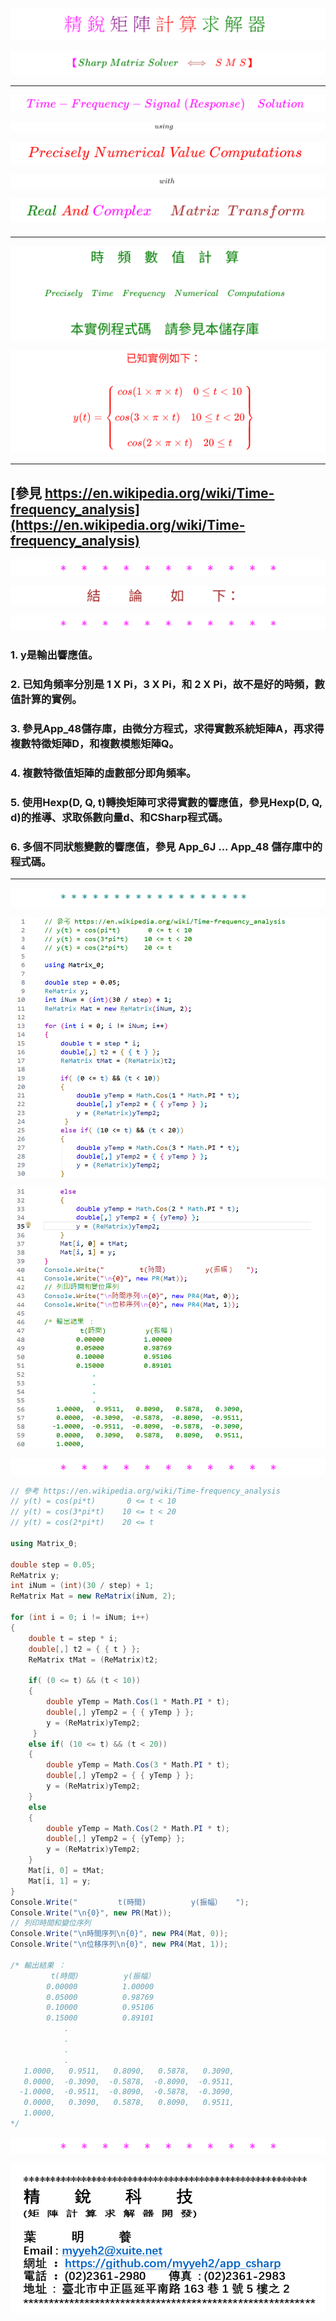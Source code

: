 <!--     範例 App_50        -->

<!-- 
# \[{  \color{Fuchsia}精\;銳\; \color{Purple}矩\;陣\;  \color{Red}計\;算\; \color{Green} 求\;解\;器  }\] 
-->  
![](Images/11-10-01.png) 

<!--         
#### \[{  \color{Fuchsia} 【 \color{Green}  Sharp \; Matrix \; Solver \;  \color{Brown} \iff  \;  \color{Red} S\;M\;S】 }\]  
-->  
![](Images/11-10-02.png)  

---

<!--   
## \[{ \color{Fuchsia} Time-Frequency-Signal \;(Response) \quad Solution  }\] 
-->
![](Images/11-30-01.png)  

<!--     ##### \[ using \]   -->
![](Images/11-30-07.png)  

<!--   
## \[  \color{Red} Precisely \; Numerical \; Value \; Computations  \]  
-->  
![](Images/11-30-02.png)  

<!--     ##### \[ with \]   -->  
![](Images/11-30-08.png)  

<!--   
## \[{ \color{Green} Real \; \color{Red} And \; \color{magenta} Complex \quad \; \color{Brown} Matrix \;\; Transform  }\] 
-->
![](Images/11-30-03.png)  

<!--         ##### \[ Part \; 1 \]    -->  
<!--    ![](Images/11-30-09.png)     -->  
<!--   ##### $$Part \quad 2$$   -->  

####  

---
<!--  
# \[ \color{Green} 時\quad頻\quad數\quad值\quad計\quad算 \]  
### \[ \color{Green} Precisely \quad Time \quad Frequency \quad Numerical \quad Computations \]  
-->
![](Images/25-05-01-03.png)

<!--      
#########################################################

#  $ 微分方程式 : $

### $$ M(t) \times \ddot{y}_h(t) + C(t) \times \dot{y}_h(t) + K(t) \times y_h(t) = d_h $$  

## $$ 由齊次微分方程式，得到\quad \ddot{y}_h(t)、\dot{y}_h(t)、y_h(t) $$  

### $$ M(t) \times \ddot{y}_p(t) + C(t) \times \dot{y}_p(t) + K(t) \times y_p(t) = f(t) $$  

## $$ 由非齊次微分方程式，得到\quad \ddot{y}_p(t)、\dot{y}_p(t)、y_p(t) $$   

## $通解 ：$ 

##  $$\begin{bmatrix}\dot{y}(t)\\y(t)\end{bmatrix} =\begin{bmatrix}\dot{y}_h(t)\\y_h(t)\end{bmatrix} + \begin{bmatrix}\dot{y}_p(t)\\y_p(t)\end{bmatrix}$$

---  

>  ***空間多自由度、且多階的時間函數、齊次微分方程式：M(t) * yh''(t) + C(t) * yh'(t) + K(t) * yh(t) = dh，使用友矩陣(Companion Matrix)的方法，求得系統或狀態矩陣 A(t)，再求得 A(t) * Q(t) = Q(t) * D(t)，其中Q（t）是特徵向量矩陣，D（t）是特徵值矩陣，稱此法為實數與複數矩陣轉換（ Real And Complex Matrix Transform ），本求解法可對應於 Laplace、 Fourier、 Z Transform 或是捲積積分法等等。隨時間變化的角頻率（$\omega$）是系統矩陣 A（t）之複數特徵值的虛數值，隨時間變化的模態，是系統矩陣 A（t）的特徵向量。D（t）和Q（t）為系統的潛在特性，並在系統受到外力時，才會顯現出來。若要求得系統的訊號響應值[Signal Response]，應由實際量測的初始值或是邊界值，求得複數係數向量$d_h$，再依據如下推導的公式求得。有關初始值和邊界值分別參見App_6J和App_6M儲存庫，而相關的推導公式如右，$\begin{bmatrix}y_h'(t)\\y_h(t)\end{bmatrix} = H_{exp}(D,Q,t) \times d_h$，其中$D$為複數特徵值矩陣，$Q$為複數特徵向量矩陣（模態），$Q_i$為$Q$之逆矩陣，$Hexp(D, Q, t)$和$d_h$分別爲複數矩陣和複數向量。***   

#  $$實 \quad 例 \quad 計 \quad 算 \quad : $$

### $$詳細的【CSharp】程式碼和輸出圖表，請參考本儲存庫中的檔案$$ 

##

$ \color{red} M(t) = \begin{bmatrix} 19 & -1.5 & -2+13.3\times sin(0.85 \times t) \\ -1 & 15 & 0 \\ -10-2.7 \times cos(1.3 \times t) & -3 & 27 \end{bmatrix}$  
 
###

$ \color{red} K(t) = \begin{bmatrix} 60 & -8 & -2-332 \times sin(1.37 \times t) \\ -16 & 180 & -120 \\ -20 & -100+579 \times cos(0.24 \times t) & 300 \end{bmatrix}$

###

$ \color{red} C(t) = \begin{bmatrix} 35 & -1-13.2 \times sin(0.35 \times t) & -0.5 \\ -1.5 & 40 & -1.5 \\-1.2+22.5 \times cos(1.95 \times t) & -1.5 & 75 \end{bmatrix} $

#    

### $A(t) = \begin{bmatrix} -M_i(t) \times C(t) & -M_i(t) \times K(t) \\ I & O \end{bmatrix}$

###  $A(t) \times Q(t) = Q(t) \times D(t) \quad  => \quad A(t) = Q(t) \times D(t) \times Q_i(t)$  

### $ \begin{bmatrix} \ddot{y}_h(t) \\ \dot{y}_h(t) \end{bmatrix} = A(t) \times \begin{bmatrix} \dot{y}_h(t) \\ y_h(t) \end{bmatrix} $

### $ \begin{bmatrix} \dot{y}_h(t) \\ y_h(t) \end{bmatrix} = H_{exp}(D, Q, t)  \times d $

### $ \begin{bmatrix} \dot{y}(t) \\ y(t) \end{bmatrix} = \begin{bmatrix} \dot{y}_h(t) \\ y_h(t) \end{bmatrix} + \begin{bmatrix} \dot{y}_p(t) \\ y_p(t) \end{bmatrix} $

##  

--- 

# 本人初淺的見解如下 ： 

### **時頻數值計算，因爲每一段時間（可能是一秒或是千分之一秒或是百萬之一秒），系統都在變動，也就是相對的頻率都在變動。** 

### **實際時頻數值計算，必須使用程式碼，才有可能計算出來，使用手算幾乎不可能。**  

### **分析（Analysis）包含轉換（Transform）是方法的闡釋，但最後的目標應是實際精確的數值計算結果。**

###  **動態系統的數值計算，輸入的數據應是實數，輸出的結果也應該是實數，要得到【精確的數值】，中間的運算過程，可能必須使用複數矩陣的計算，此部分也是使人產生困惑的地方，故【從古至今，複數矩陣的數學理論，似乎無法處理此問題，唯有使用程式碼，並作實際的計算來解決】。** 

##

---  

#####################################################################################
-->

<!--   
## \[ \color{Red}已知實例如下 ：\]  

## \[  \color{Red} y(t) = \begin{Bmatrix} cos(1 \times \pi \times t ) \quad 0 \leq t < 10 \\\\ cos(3 \times \pi \times t) \quad 10 \leq t < 20  \\\\ cos(2 \times \pi \times t) \quad 20 \leq t  \end{Bmatrix}  \]  
-->
![](Images/25-05-01-05.png)

---

## [參見 https://en.wikipedia.org/wiki/Time-frequency_analysis](https://en.wikipedia.org/wiki/Time-frequency_analysis)

![](Images/Asterisk_02.png)
<!--    
# \[ \color{Brown}結 \qquad 論 \qquad 如 \qquad 下 ：\]  
-->
![](Images/25-05-01-06.png)

![](Images/Asterisk_02.png)

### **1. y是輸出響應值。** 

### **2. 已知角頻率分別是 1 X Pi，3 X Pi，和 2 X Pi，故不是好的時頻，數值計算的實例。**

### **3. 參見App_48儲存庫，由微分方程式，求得實數系統矩陣A，再求得複數特徵矩陣D，和複數模態矩陣Q。**  

### **4. 複數特徵值矩陣的虛數部分即角頻率。**  

### **5. 使用Hexp(D, Q, t)轉換矩陣可求得實數的響應值，參見Hexp(D, Q, d)的推導、求取係數向量d、和CSharp程式碼。**

### **6. 多個不同狀態變數的響應值，參見 App_6J ... App_48 儲存庫中的程式碼。**

---

![](Images/Asterisk_01.png) 

![](Images/25-05-01-01.png)

![](Images/25-05-01-02.png)

![](Images/Asterisk_02.png)

```C#
// 參考 https://en.wikipedia.org/wiki/Time-frequency_analysis 
// y(t) = cos(pi*t)       0 <= t < 10 
// y(t) = cos(3*pi*t)    10 <= t < 20 
// y(t) = cos(2*pi*t)    20 <= t 

using Matrix_0; 

double step = 0.05;
ReMatrix y;
int iNum = (int)(30 / step) + 1;
ReMatrix Mat = new ReMatrix(iNum, 2);

for (int i = 0; i != iNum; i++)
{
    double t = step * i;
    double[,] t2 = { { t } };
    ReMatrix tMat = (ReMatrix)t2;

    if( (0 <= t) && (t < 10))
    { 
        double yTemp = Math.Cos(1 * Math.PI * t);
        double[,] yTemp2 = { { yTemp } };
        y = (ReMatrix)yTemp2; 
     }
    else if( (10 <= t) && (t < 20))
    { 
        double yTemp = Math.Cos(3 * Math.PI * t);
        double[,] yTemp2 = { { yTemp } };
        y = (ReMatrix)yTemp2; 
    }
    else
    {  
        double yTemp = Math.Cos(2 * Math.PI * t);
        double[,] yTemp2 = { {yTemp} };
        y = (ReMatrix)yTemp2; 
    }
    Mat[i, 0] = tMat;
    Mat[i, 1] = y;
}
Console.Write("         t(時間)          y(振幅）   ");
Console.Write("\n{0}", new PR(Mat));
// 列印時間和變位序列 
Console.Write("\n時間序列\n{0}", new PR4(Mat, 0));
Console.Write("\n位移序列\n{0}", new PR4(Mat, 1));

/* 輸出結果 ：
         t(時間)          y(振幅）
        0.00000          1.00000
        0.05000          0.98769
        0.10000          0.95106
        0.15000          0.89101
            .
            .
            .
            .
   1.0000,   0.9511,   0.8090,   0.5878,   0.3090,
   0.0000,  -0.3090,  -0.5878,  -0.8090,  -0.9511,
  -1.0000,  -0.9511,  -0.8090,  -0.5878,  -0.3090,
   0.0000,   0.3090,   0.5878,   0.8090,   0.9511,
   1.0000,
*/
```
<!--  
## \[ \color{Fuchsia} \ast \quad \ast \quad \ast \quad \ast \quad \ast \quad \ast \quad \ast \quad \ast \quad \ast \quad \ast \quad \ast  \]
-->

![](Images/Asterisk_02.png)

![](Images/name_card.png)  
